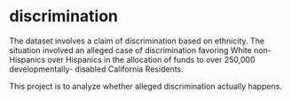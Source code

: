 # discrimination
The dataset involves a claim of discrimination based on ethnicity. The situation involved an alleged case of discrimination favoring White non- Hispanics over Hispanics in the allocation of funds to over 250,000 developmentally- disabled California Residents. 

This project is to analyze whether alleged discrimination actually happens.

